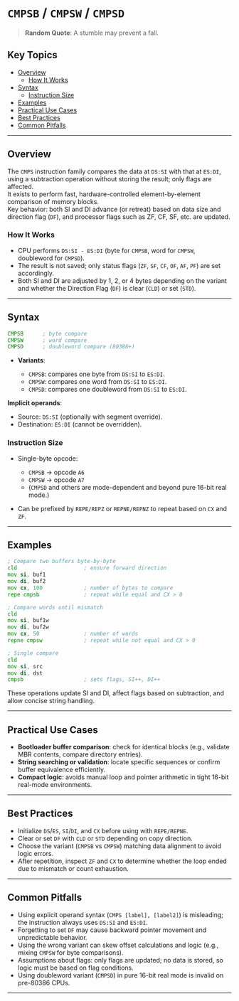 # `CMPSB` / `CMPSW` / `CMPSD`

> **Random Quote**: A stumble may prevent a fall.

## Key Topics

- [Overview](#overview)
    - [How It Works](#how-it-works)
- [Syntax](#syntax)
    - [Instruction Size](#instruction-size)
- [Examples](#examples)
- [Practical Use Cases](#practical-use-cases)
- [Best Practices](#best-practices)
- [Common Pitfalls](#common-pitfalls)

---

## Overview

The `CMPS` instruction family compares the data at `DS:SI` with that at `ES:DI`, using a subtraction operation without storing the result; only flags are affected.  
It exists to perform fast, hardware-controlled element-by-element comparison of memory blocks.  
Key behavior: both SI and DI advance (or retreat) based on data size and direction flag (`DF`), and processor flags such as ZF, CF, SF, etc. are updated.

### How It Works

- CPU performs `DS:SI - ES:DI` (byte for `CMPSB`, word for `CMPSW`, doubleword for `CMPSD`).
- The result is not saved; only status flags (`ZF`, `SF`, `CF`, `OF`, `AF`, `PF`) are set accordingly.  
- Both SI and DI are adjusted by 1, 2, or 4 bytes depending on the variant and whether the Direction Flag (`DF`) is clear (`CLD`) or set (`STD`).  

---

## Syntax

```asm
CMPSB      ; byte compare
CMPSW      ; word compare
CMPSD      ; doubleword compare (80386+)
```

* **Variants**:

  * `CMPSB`: compares one byte from `DS:SI` to `ES:DI`.
  * `CMPSW`: compares one word from `DS:SI` to `ES:DI`.
  * `CMPSD`: compares one doubleword from `DS:SI` to `ES:DI`.

**Implicit operands**:

* Source: `DS:SI` (optionally with segment override).
* Destination: `ES:DI` (cannot be overridden).

### Instruction Size

* Single-byte opcode:

  * `CMPSB` → opcode `A6`
  * `CMPSW` → opcode `A7`
  * (`CMPSD` and others are mode-dependent and beyond pure 16-bit real mode.)
* Can be prefixed by `REPE/REPZ` or `REPNE/REPNZ` to repeat based on `CX` and `ZF`.

---

## Examples

```asm
; Compare two buffers byte-by-byte
cld                     ; ensure forward direction
mov si, buf1
mov di, buf2
mov cx, 100             ; number of bytes to compare
repe cmpsb              ; repeat while equal and CX > 0

; Compare words until mismatch
cld
mov si, buf1w
mov di, buf2w
mov cx, 50              ; number of words
repne cmpsw             ; repeat while not equal and CX > 0

; Single compare
cld
mov si, src
mov di, dst
cmpsb                   ; sets flags, SI++, DI++
```

These operations update SI and DI, affect flags based on subtraction, and allow concise string handling.

---

## Practical Use Cases

* **Bootloader buffer comparison**: check for identical blocks (e.g., validate MBR contents, compare directory entries).
* **String searching or validation**: locate specific sequences or confirm buffer equivalence efficiently.
* **Compact logic**: avoids manual loop and pointer arithmetic in tight 16-bit real-mode environments.

---

## Best Practices

* Initialize `DS`/`ES`, `SI`/`DI`, and `CX` before using with `REPE/REPNE`.
* Clear or set `DF` with `CLD` or `STD` depending on copy direction.
* Choose the variant (`CMPSB` vs `CMPSW`) matching data alignment to avoid logic errors.
* After repetition, inspect `ZF` and `CX` to determine whether the loop ended due to mismatch or count exhaustion.

---

## Common Pitfalls

* Using explicit operand syntax (`CMPS [label], [label2]`) is misleading; the instruction always uses `DS:SI` and `ES:DI`.
* Forgetting to set `DF` may cause backward pointer movement and unpredictable behavior.
* Using the wrong variant can skew offset calculations and logic (e.g., mixing `CMPSW` for byte comparisons).
* Assumptions about flags: only flags are updated; no data is stored, so logic must be based on flag conditions.
* Using doubleword variant (`CMPSD`) in pure 16-bit real mode is invalid on pre-80386 CPUs.

---
